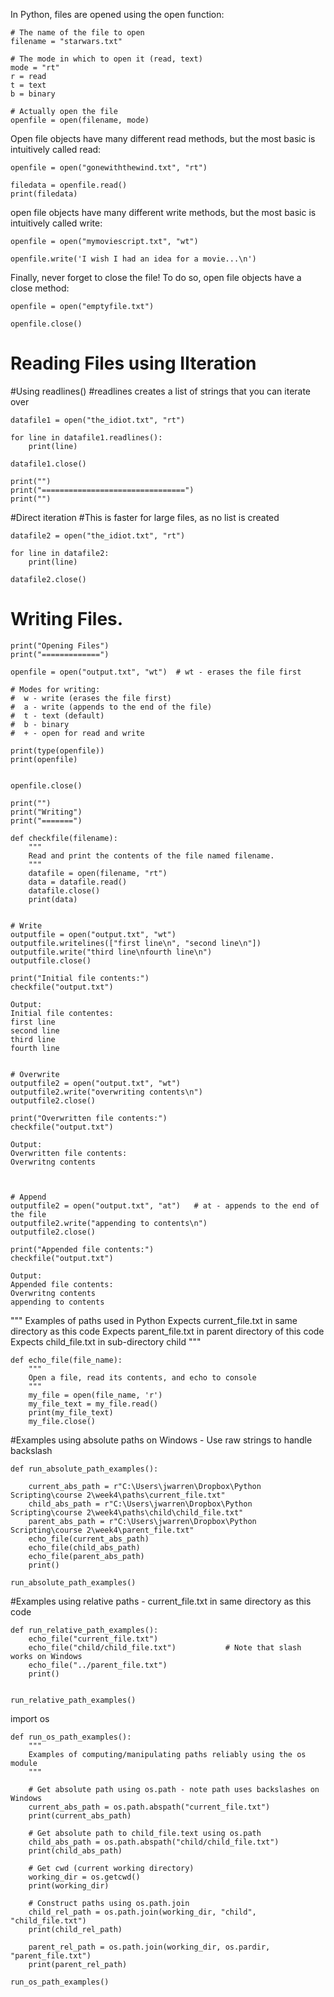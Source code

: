 In Python, files are opened using the open function:
  
	# The name of the file to open
	filename = "starwars.txt"

	# The mode in which to open it (read, text)
	mode = "rt"
	r = read
	t = text
	b = binary

	# Actually open the file
	openfile = open(filename, mode)
	
	
Open file objects have many different read methods, but the most basic is intuitively called read:
	
	openfile = open("gonewiththewind.txt", "rt")

	filedata = openfile.read()
	print(filedata)


open file objects have many different write methods, but the most basic is intuitively called write:

	openfile = open("mymoviescript.txt", "wt")

	openfile.write('I wish I had an idea for a movie...\n')
	
	
Finally, never forget to close the file! To do so, open file objects have a close method:

	openfile = open("emptyfile.txt")

	openfile.close()
	


# Reading Files using Ilteration

#Using readlines()
#readlines creates a list of strings that you can iterate over

	datafile1 = open("the_idiot.txt", "rt")

	for line in datafile1.readlines():
	    print(line)

	datafile1.close()

	print("")
	print("================================")
	print("")

#Direct iteration
#This is faster for large files, as no list is created

	datafile2 = open("the_idiot.txt", "rt")

	for line in datafile2:
	    print(line)

	datafile2.close()
	
	
	
# Writing Files.


	print("Opening Files")
	print("=============")

	openfile = open("output.txt", "wt")  # wt - erases the file first

	# Modes for writing:
	#  w - write (erases the file first)
	#  a - write (appends to the end of the file)
	#  t - text (default)
	#  b - binary
	#  + - open for read and write

	print(type(openfile))
	print(openfile)


	openfile.close()

	print("")
	print("Writing")
	print("=======")

	def checkfile(filename):
	    """
	    Read and print the contents of the file named filename.
	    """
	    datafile = open(filename, "rt")
	    data = datafile.read()
	    datafile.close()
	    print(data)


	# Write
	outputfile = open("output.txt", "wt")
	outputfile.writelines(["first line\n", "second line\n"])
	outputfile.write("third line\nfourth line\n")
	outputfile.close()

	print("Initial file contents:")
	checkfile("output.txt")

	Output: 
	Initial file contentes:
	first line
	second line
	third line
	fourth line


	# Overwrite
	outputfile2 = open("output.txt", "wt")
	outputfile2.write("overwriting contents\n")
	outputfile2.close()

	print("Overwritten file contents:")
	checkfile("output.txt")

	Output:
	Overwritten file contents:
	Overwritng contents



	# Append
	outputfile2 = open("output.txt", "at")   # at - appends to the end of the file
	outputfile2.write("appending to contents\n")
	outputfile2.close()

	print("Appended file contents:")
	checkfile("output.txt")
	
	Output:
	Appended file contents:
	Overwritng contents
	appending to contents



"""
Examples of paths used in Python
Expects current_file.txt in same directory as this code
Expects parent_file.txt in parent directory of this code
Expects child_file.txt in sub-directory child
"""

	def echo_file(file_name):
	    """
	    Open a file, read its contents, and echo to console
	    """
	    my_file = open(file_name, 'r')
	    my_file_text = my_file.read()
	    print(my_file_text)
	    my_file.close()                       


#Examples using absolute paths on Windows - Use raw strings to handle backslash
	
	def run_absolute_path_examples():
	
	    current_abs_path = r"C:\Users\jwarren\Dropbox\Python Scripting\course 2\week4\paths\current_file.txt"
	    child_abs_path = r"C:\Users\jwarren\Dropbox\Python Scripting\course 2\week4\paths\child\child_file.txt"
	    parent_abs_path = r"C:\Users\jwarren\Dropbox\Python Scripting\course 2\week4\parent_file.txt"
	    echo_file(current_abs_path)
	    echo_file(child_abs_path)
	    echo_file(parent_abs_path)
	    print()

	run_absolute_path_examples()



#Examples using relative paths - current_file.txt in same directory as this code
	
	def run_relative_path_examples():
  	 	echo_file("current_file.txt")
	    echo_file("child/child_file.txt")           # Note that slash works on Windows
	    echo_file("../parent_file.txt")
	    print()


	run_relative_path_examples()


import os

	def run_os_path_examples():
	    """
	    Examples of computing/manipulating paths reliably using the os module
	    """

	    # Get absolute path using os.path - note path uses backslashes on Windows
	    current_abs_path = os.path.abspath("current_file.txt")
	    print(current_abs_path)

	    # Get absolute path to child_file.text using os.path
	    child_abs_path = os.path.abspath("child/child_file.txt")
	    print(child_abs_path)

	    # Get cwd (current working directory)
	    working_dir = os.getcwd()
	    print(working_dir)

	    # Construct paths using os.path.join
	    child_rel_path = os.path.join(working_dir, "child", "child_file.txt")
	    print(child_rel_path)

	    parent_rel_path = os.path.join(working_dir, os.pardir, "parent_file.txt")
	    print(parent_rel_path)

	run_os_path_examples()

